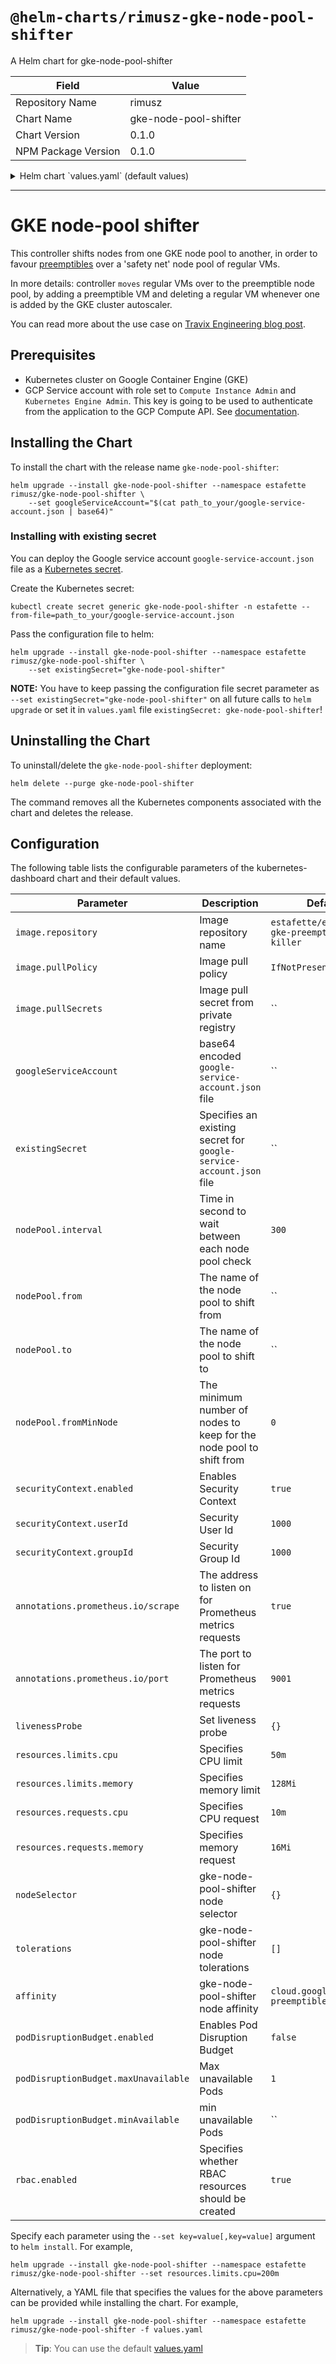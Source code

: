 # `@helm-charts/rimusz-gke-node-pool-shifter`

A Helm chart for gke-node-pool-shifter

| Field               | Value                 |
| ------------------- | --------------------- |
| Repository Name     | rimusz                |
| Chart Name          | gke-node-pool-shifter |
| Chart Version       | 0.1.0                 |
| NPM Package Version | 0.1.0                 |

<details>

<summary>Helm chart `values.yaml` (default values)</summary>

```yaml
# Default values for gke-node-pool-shifter.
# This is a YAML-formatted file.
# Declare variables to be passed into your templates.

image:
  repository: estafette/estafette-gke-node-pool-shifter
  # tag: 1.0.21
  pullPolicy: IfNotPresent
  pullSecrets:

# Set google-service-account.json file
# The key must be encoded with base64 e.g. `cat google-service-account.json | base64`
googleServiceAccount: ''

# Specify an existing secret holding the google-service-account.json
existingSecret: ''

nodePool:
  # Time in second to wait between each node pool check
  interval: 300
  # The name of the node pool to shift from
  from: ''
  # The name of the node pool to shift to
  to: ''
  # The minimum number of nodes to keep for the node pool to shift from
  fromMinNode: 0

# Set which user:group you want gke-node-pool-shifter to be run with
securityContext:
  enabled: true
  userId: 1000
  groupId: 1000

annotations:
  prometheus.io/scrape: 'true'
  prometheus.io/port: '9001'

livenessProbe:
  httpGet:
    path: /metrics
    port: 9001
  initialDelaySeconds: 30
  timeoutSeconds: 1

resources:
  requests:
    cpu: 10m
    memory: 16Mi
  limits:
    cpu: 50m
    memory: 128Mi

nodeSelector: {}

tolerations: []

affinity:
  nodeAffinity:
    preferredDuringSchedulingIgnoredDuringExecution:
      - weight: 10
        preference:
          matchExpressions:
            - key: cloud.google.com/gke-preemptible
              operator: In
              values:
                - 'true'

# Enable and set Pod Disruption Budget
podDisruptionBudget:
  enabled: true
  maxUnavailable: 1
  minAvailable: null

rbac:
  enabled: true
```

</details>

---

# GKE node-pool shifter

This controller shifts nodes from one GKE node pool to another, in order to favour [preemptibles](https://cloud.google.com/compute/docs/instances/preemptible) over a 'safety net' node pool of regular VMs.

In more details: controller `moves` regular VMs over to the preemptible node pool, by adding a preemptible VM and deleting a regular VM whenever one is added by the GKE cluster autoscaler.

You can read more about the use case on [Travix Engineering blog post](https://travix.io/how-we-run-kubernetes-engine-at-travix-cde7a66af2bb).

## Prerequisites

- Kubernetes cluster on Google Container Engine (GKE)
- GCP Service account with role set to `Compute Instance Admin` and `Kubernetes Engine Admin`. This key is going to be used to authenticate from the application to the GCP Compute API. See [documentation](https://developers.google.com/identity/protocols/application-default-credentials).

## Installing the Chart

To install the chart with the release name `gke-node-pool-shifter`:

```
helm upgrade --install gke-node-pool-shifter --namespace estafette rimusz/gke-node-pool-shifter \
    --set googleServiceAccount="$(cat path_to_your/google-service-account.json | base64)"
```

### Installing with existing secret

You can deploy the Google service account `google-service-account.json` file as a [Kubernetes secret](https://kubernetes.io/docs/concepts/configuration/secret/).

Create the Kubernetes secret:

```
kubectl create secret generic gke-node-pool-shifter -n estafette --from-file=path_to_your/google-service-account.json
```

Pass the configuration file to helm:

```
helm upgrade --install gke-node-pool-shifter --namespace estafette rimusz/gke-node-pool-shifter \
    --set existingSecret="gke-node-pool-shifter"
```

**NOTE:** You have to keep passing the configuration file secret parameter as `--set existingSecret="gke-node-pool-shifter"` on all future calls to `helm upgrade` or set it in `values.yaml` file `existingSecret: gke-node-pool-shifter`!

## Uninstalling the Chart

To uninstall/delete the `gke-node-pool-shifter` deployment:

```
helm delete --purge gke-node-pool-shifter
```

The command removes all the Kubernetes components associated with the chart and deletes the release.

## Configuration

The following table lists the configurable parameters of the kubernetes-dashboard chart and their default values.

| Parameter                            | Description                                                         | Default                                      |
| ------------------------------------ | ------------------------------------------------------------------- | -------------------------------------------- |
| `image.repository`                   | Image repository name                                               | `estafette/estafette-gke-preemptible-killer` |
| `image.pullPolicy`                   | Image pull policy                                                   | `IfNotPresent`                               |
| `image.pullSecrets`                  | Image pull secret from private registry                             | ``                                           |
| `googleServiceAccount`               | base64 encoded `google-service-account.json` file                   | ``                                           |
| `existingSecret`                     | Specifies an existing secret for `google-service-account.json` file | ``                                           |
| `nodePool.interval`                  | Time in second to wait between each node pool check                 | `300`                                        |
| `nodePool.from`                      | The name of the node pool to shift from                             | ``                                           |
| `nodePool.to`                        | The name of the node pool to shift to                               | ``                                           |
| `nodePool.fromMinNode`               | The minimum number of nodes to keep for the node pool to shift from | `0`                                          |
| `securityContext.enabled`            | Enables Security Context                                            | `true`                                       |
| `securityContext.userId`             | Security User Id                                                    | `1000`                                       |
| `securityContext.groupId`            | Security Group Id                                                   | `1000`                                       |
| `annotations.prometheus.io/scrape`   | The address to listen on for Prometheus metrics requests            | `true`                                       |
| `annotations.prometheus.io/port`     | The port to listen for Prometheus metrics requests                  | `9001`                                       |
| `livenessProbe`                      | Set liveness probe                                                  | `{}`                                         |
| `resources.limits.cpu`               | Specifies CPU limit                                                 | `50m`                                        |
| `resources.limits.memory`            | Specifies memory limit                                              | `128Mi`                                      |
| `resources.requests.cpu`             | Specifies CPU request                                               | `10m`                                        |
| `resources.requests.memory`          | Specifies memory request                                            | `16Mi`                                       |
| `nodeSelector`                       | gke-node-pool-shifter node selector                                 | `{}`                                         |
| `tolerations`                        | gke-node-pool-shifter node tolerations                              | `[]`                                         |
| `affinity`                           | gke-node-pool-shifter node affinity                                 | `cloud.google.com/gke-preemptible`           |
| `podDisruptionBudget.enabled`        | Enables Pod Disruption Budget                                       | `false`                                      |
| `podDisruptionBudget.maxUnavailable` | Max unavailable Pods                                                | `1`                                          |
| `podDisruptionBudget.minAvailable`   | min unavailable Pods                                                | ``                                           |
| `rbac.enabled`                       | Specifies whether RBAC resources should be created                  | `true`                                       |

Specify each parameter using the `--set key=value[,key=value]` argument to `helm install`. For example,

```
helm upgrade --install gke-node-pool-shifter --namespace estafette rimusz/gke-node-pool-shifter --set resources.limits.cpu=200m
```

Alternatively, a YAML file that specifies the values for the above parameters can be provided while installing the chart. For example,

```
helm upgrade --install gke-node-pool-shifter --namespace estafette rimusz/gke-node-pool-shifter -f values.yaml
```

> **Tip**: You can use the default [values.yaml](values.yaml)
